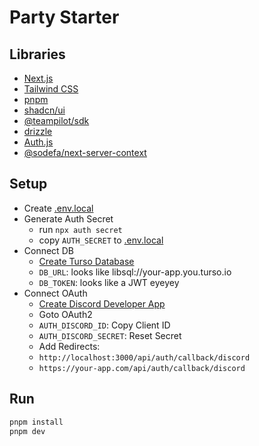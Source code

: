 # Party Starter

## Libraries

- [Next.js](https://nextjs.org/)
- [Tailwind CSS](https://tailwindcss.com/)
- [pnpm](https://pnpm.io/)
- [shadcn/ui](https://ui.shadcn.com/)
- [@teampilot/sdk](https://sdk.teampilot.ai/)
- [drizzle](https://orm.drizzle.team/)
- [Auth.js](https://authjs.dev/)
- [@sodefa/next-server-context](https://github.com/rechenberger/next-server-context)

## Setup

- Create [.env.local](.env.local)
- Generate Auth Secret
  - run `npx auth secret`
  - copy `AUTH_SECRET` to [.env.local](.env.local)
- Connect DB
  - [Create Turso Database](https://turso.tech/app/databases)
  - `DB_URL`: looks like libsql://your-app.you.turso.io
  - `DB_TOKEN`: looks like a JWT eyeyey
- Connect OAuth
  - [Create Discord Developer App](https://discord.com/developers/applications)
  - Goto OAuth2
  - `AUTH_DISCORD_ID`: Copy Client ID
  - `AUTH_DISCORD_SECRET`: Reset Secret
  - Add Redirects:
  - `http://localhost:3000/api/auth/callback/discord`
  - `https://your-app.com/api/auth/callback/discord`

## Run

```bash
pnpm install
pnpm dev
```
